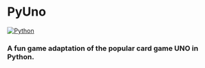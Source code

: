 # PyUno
[![Python](https://img.shields.io/badge/Python-3776AB?logo=python&logoColor=fff)](#)
### A fun game adaptation of the popular card game UNO in Python.
